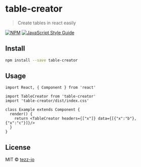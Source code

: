 # table-creator

> Create tables in react easily

[![NPM](https://img.shields.io/npm/v/table-creator.svg)](https://www.npmjs.com/package/table-creator) [![JavaScript Style Guide](https://img.shields.io/badge/code_style-standard-brightgreen.svg)](https://standardjs.com)

## Install

```bash
npm install --save table-creator
```

## Usage

```tsx
import React, { Component } from 'react'

import TableCreator from 'table-creator'
import 'table-creator/dist/index.css'

class Example extends Component {
  render() {
    return <TableCreator headers={["x"]} data={[{"x":"b"}, {"x":"c"}]}/>
  }
}
```

## License

MIT © [tezz-io](https://github.com/tezz-io)
